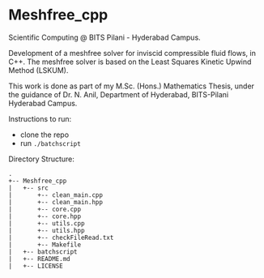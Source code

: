 # Meshfree_cpp

Scientific Computing @ BITS Pilani - Hyderabad Campus.

Development of a meshfree solver for inviscid compressible fluid flows, in C++. The meshfree solver is based on the Least Squares
Kinetic Upwind Method (LSKUM).

This work is done as part of my M.Sc. (Hons.) Mathematics Thesis, under the guidance of Dr. N. Anil, Department of Hyderabad, BITS-Pilani Hyderabad Campus.

Instructions to run:

* clone the repo
* run `./batchscript`

Directory Structure: 
```
.
+-- Meshfree_cpp
|   +-- src
|		+-- clean_main.cpp
|		+-- clean_main.hpp
|		+-- core.cpp
|		+-- core.hpp
|		+-- utils.cpp
|		+-- utils.hpp
|		+-- checkFileRead.txt
|		+-- Makefile   
|	+-- batchscript
|	+-- README.md
|	+-- LICENSE
```


